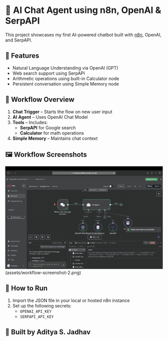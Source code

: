 # 🧠 AI Chat Agent using n8n, OpenAI & SerpAPI

This project showcases my first AI-powered chatbot built with [n8n](https://n8n.io), OpenAI, and SerpAPI.

## 📌 Features
- Natural Language Understanding via OpenAI (GPT)
- Web search support using SerpAPI
- Arithmetic operations using built-in Calculator node
- Persistent conversation using Simple Memory node

## 🧩 Workflow Overview

1. **Chat Trigger** – Starts the flow on new user input  
2. **AI Agent** – Uses OpenAI Chat Model  
3. **Tools** – Includes:
   - **SerpAPI** for Google search
   - **Calculator** for math operations  
4. **Simple Memory** – Maintains chat context

## 🖼️ Workflow Screenshots

![Workflow Screenshot](assets/workflow-screenshot-1.png) (assets/workflow-screenshot-2.png)

## 🚀 How to Run
1. Import the JSON file in your local or hosted n8n instance
2. Set up the following secrets:
   - `OPENAI_API_KEY`
   - `SERPAPI_API_KEY`

## 📢 Built by Aditya S. Jadhav
